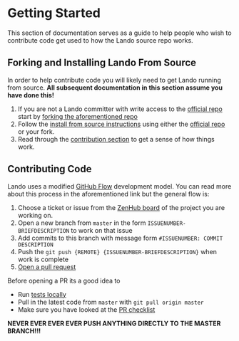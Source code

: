 Getting Started
===============

This section of documentation serves as a guide to help people who wish to contribute code get used to how the Lando source repo works.

Forking and Installing Lando From Source
----------------------------------------

In order to help contribute code you will likely need to get Lando running from source. **All subsequent documentation in this section assume you have done this!**

1. If you are not a Lando committer with write access to the [official repo](https://github.com/lando/lando) start by [forking the aforementioned repo](https://help.github.com/articles/fork-a-repo/)
2. Follow the [install from source instructions](./../installing/installing.md#from-source) using either the [official repo](https://github.com/lando/lando) or your fork.
3. Read through the [contribution section](./../contrib/contributing.md) to get a sense of how things work.

Contributing Code
-----------------

Lando uses a modified [GitHub Flow](https://guides.github.com/introduction/flow/) development model. You can read more about this process in the aforementioned link but the general flow is:

  1.  Choose a ticket or issue from the [ZenHub board](https://github.com/lando/lando#boards) of the project you are working on.
  2.  Open a new branch from `master` in the form `ISSUENUMBER-BRIEFDESCRIPTION` to work on that issue
  3.  Add commits to this branch with message form `#ISSUENUMBER: COMMIT DESCRIPTION`
  4.  Push the `git push {REMOTE} {ISSUENUMBER-BRIEFDESCRIPTION}` when work is complete
  5.  [Open a pull request](https://help.github.com/articles/creating-a-pull-request/)

Before opening a PR its a good idea to

  * Run [tests locally](./testing.md)
  * Pull in the latest code from `master` with `git pull origin master`
  * Make sure you have looked at the [PR checklist](https://github.com/lando/lando/blob/master/.github/PULL_REQUEST_TEMPLATE.md)

**NEVER EVER EVER EVER PUSH ANYTHING DIRECTLY TO THE MASTER BRANCH!!!**
